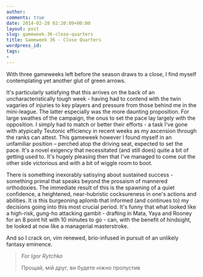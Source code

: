 ```yaml
---
author: 
comments: true
date: 2014-02-28 02:20:09+00:00
layout: post
slug: gameweek-36-close-quarters
title: Gameweek 36 - Close Quarters
wordpress_id: 
tags:
- 
---
```


With three gameweeks left before the season draws to a close, I find myself contemplating yet another glut of green arrows.

It's particularly satisfying that this arrives on the back of an uncharacteristically tough week - having had to contend with the twin vagaries of injuries to key players and pressure from those behind me in the mini-league. The latter especially was the more daunting proposition. For large swathes of the campaign, the onus to set the pace lay largely with the opposition. I simply had to match or better their efforts - a task I've gone with atypically Teutonic efficiency in recent weeks as my ascension through the ranks can attest. This gameweek however I found myself in an unfamiliar position – perched atop the driving seat, expected to set the pace. It's a novel exigency that necessitated (and still does) quite a bit of getting used to. It's hugely pleasing then that I've managed to come out the other side victorious and with a bit of wiggle room to boot. 

There is something inexorably satisying about sustained success - something primal that speaks beyond the prosaism of mannered orthodoxies. The immediate result of this is the spawning of a quiet confidence, a heightened, near-hubristic cocksureness in one's actions and abilities. It is this burgeoning aplomb that informed (and continues to) my decisions going into this most crucial period. It's funny that what looked like a high-risk, gung-ho attacking gambit - drafting in Mata, Yaya and Rooney for an 8 point hit with 10 minutes to go - can, with the benefit of hindsight, be looked at now like a managerial masterstroke. 

And so I crack on, vim renewed, brio-infused in pursuit of an unlikely fantasy eminence.

> _For Igor Rytchko_
> 
> Прощай, мій друг, ви будете ніжно пропустив
>


